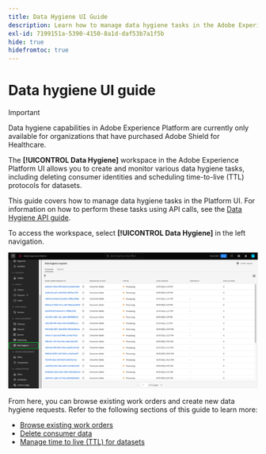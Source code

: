 ```yaml
---
title: Data Hygiene UI Guide
description: Learn how to manage data hygiene tasks in the Adobe Experience Platform user interface.
exl-id: 7199151a-5390-4150-8a1d-daf53b7a1f5b
hide: true
hidefromtoc: true
---
```

# Data hygiene UI guide

>[!IMPORTANT]
>
>Data hygiene capabilities in Adobe Experience Platform are currently only available for organizations that have purchased Adobe Shield for Healthcare.

The **[!UICONTROL Data Hygiene]** workspace in the Adobe Experience Platform UI allows you to create and monitor various data hygiene tasks, including deleting consumer identities and scheduling time-to-live (TTL) protocols for datasets.

This guide covers how to manage data hygiene tasks in the Platform UI. For information on how to perform these tasks using API calls, see the [Data Hygiene API guide](../api/overview.md).

To access the workspace, select **[!UICONTROL Data Hygiene]** in the left navigation.

![Image showing the [!UICONTROL Data Hygiene] workspace in the Platform UI](../images/ui/overview/home.png)

From here, you can browse existing work orders and create new data hygiene requests. Refer to the following sections of this guide to learn more:

* [Browse existing work orders](./browse.md)
* [Delete consumer data](./delete-consumer.md)
* [Manage time to live (TTL) for datasets](./ttl.md)
